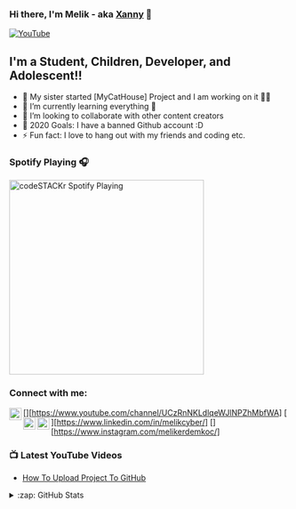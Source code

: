 ### Hi there, I'm Melik - aka [Xanny](https://www.youtube.com/channel/UCzRnNKLdlqeWJlNPZhMbfWA) 👋

[![YouTube](https://iasbh.tmgrup.com.tr/42587f/366/218/13/0/578/337?u=https://isbh.tmgrup.com.tr/sbh/2018/01/31/youtube-1517377660692.jpg)](https://www.youtube.com/channel/UCzRnNKLdlqeWJlNPZhMbfWA)

## I'm a Student, Children, Developer, and Adolescent!!

- 🔭 My sister started [MyCatHouse] Project and I am working on it 🐱‍👤
- 🌱 I’m currently learning everything 🤣
- 👯 I’m looking to collaborate with other content creators
- 🥅 2020 Goals: I have a banned Github account :D
- ⚡ Fun fact: I love to hang out with my friends and coding etc.

### Spotify Playing 🎧

[<img src="https://now-playing-codestackr.vercel.app/api/spotify-playing" alt="codeSTACKr Spotify Playing" width="350" />](https://open.spotify.com/user/mby5t826phc98w76yxi3xovx3?si=d290312d48854043)

### Connect with me:

[<img align="left" alt="codeSTACKr | YouTube" width="22px" src="https://cdn.jsdelivr.net/npm/simple-icons@v3/icons/youtube.svg" />][https://www.youtube.com/channel/UCzRnNKLdlqeWJlNPZhMbfWA]
[<img align="left" alt="codeSTACKr | LinkedIn" width="22px" src="https://cdn.jsdelivr.net/npm/simple-icons@v3/icons/linkedin.svg" />][https://www.linkedin.com/in/melikcyber/]
[<img align="left" alt="codeSTACKr | Instagram" width="22px" src="https://cdn.jsdelivr.net/npm/simple-icons@v3/icons/instagram.svg" />][https://www.instagram.com/melikerdemkoc/]


### 📺 Latest YouTube Videos

<!-- YOUTUBE:START -->
- [How To Upload Project To GitHub](https://www.youtube.com/watch?v=mvcdy6ClbsE&t=1s&ab_channel=xanny)
<!-- YOUTUBE:END -->


<details>
  <summary>:zap: GitHub Stats</summary>

  <img align="left" alt="Melik-cyber's GitHub Stats" src="https://github-readme-stats.codestackr.vercel.app/api?username=Melik-cyber&show_icons=true&hide_border=true" />

</details>

[youtube]: https://www.youtube.com/channel/UCzRnNKLdlqeWJlNPZhMbfWA
[instagram]: https://www.instagram.com/melikerdemkoc/
[linkedin]: https://www.linkedin.com/in/melikcyber/
